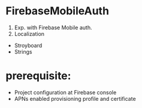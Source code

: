 # FirebaseMobileAuth
1. Exp. with Firebase Mobile auth.
2. Localization 
  - Stroyboard
  - Strings
  
# prerequisite: 
- Project configuration at Firebase console
- APNs enabled provisioning profile and certificate

